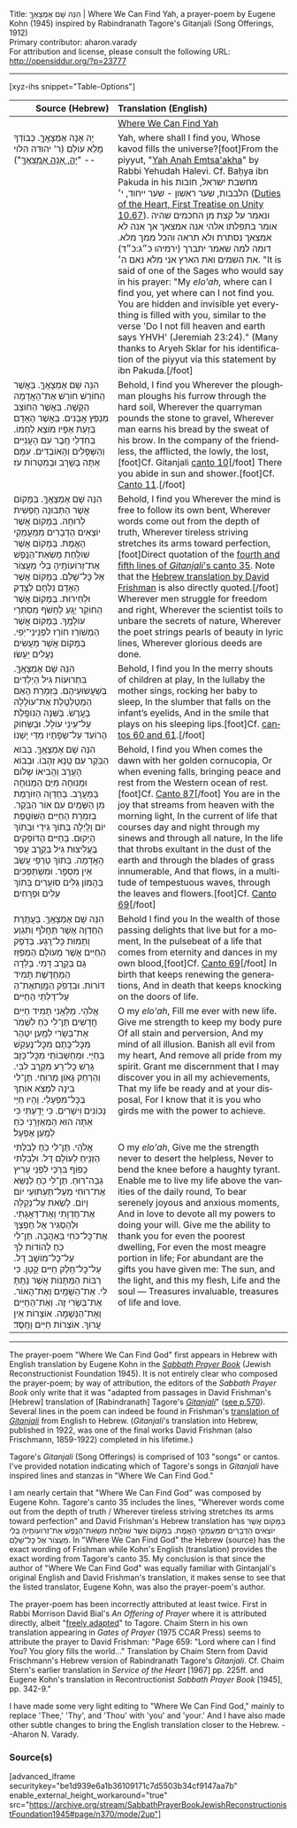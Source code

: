 <html>
<head></head>
<body>
Title: הִנֵּה שָׁם אֶמְצָאֶךָּ | Where We Can Find Yah, a prayer-poem by Eugene Kohn (1945) inspired by Rabindranath Tagore's Gitanjali (Song Offerings, 1912)<br />
Primary contributor: aharon.varady<br />
For attribution and license, please consult the following URL: <a href="http://opensiddur.org/?p=23777">http://opensiddur.org/?p=23777</a>
<p />
<hr />

[xyz-ihs snippet="Table-Options"]<table style="margin-left: auto; margin-right: auto;" class="draggable">
<thead><tr><th id="x" style="text-align: right;">Source (Hebrew)</th><th style="text-align: left;">Translation (English)</th></tr></thead>
<tbody>
<tr><td style="vertical-align:top;">
<div class="liturgy" lang="he">

</span></div></td>
 
<td style="vertical-align:top;">
<div class="english" lang="en">
<u>Where We Can Find Yah</u>
</div></td></tr>


<tr><td style="vertical-align:top;">
<div class="liturgy" lang="he">
יָהּ אָנָה אֶמְצָאֶֽךָּ.
כְּבוֹדְךָ מָלֵא עוֹלָם׃ <span class="citation">(ר' יהודה הלוי -- "<a href="https://opensiddur.org/prayers/solilunar/shabbat/motsei-shabbat/yah-where-shall-i-find-you-a-piyyut-by-yehudah-halevi-ca-early-12th-c/">יָהּ, אָנָה אֶמְצָאֶֽךָּ</a>")</span>
</span></div></td>
 
<td style="vertical-align:top;">
<div class="english" lang="en">
Yah, where shall I find you,
Whose kavod fills the universe?[foot]From the piyyut, "<a href="https://benyehuda.org/rihal/rihal7_4_2.html">Yah Anah Emtsa'akha</a>" by Rabbi Yehudah Halevi. Cf. Baḥya ibn Pakuda in his מחשבת ישראל, חובות הלבבות, שער ראשון - שער ייחוד, י׳ (<a href="https://www.sefaria.org/Duties_of_the_Heart%2C_First_Treatise_on_Unity.10.67?vhe=Chovat_Halevavot,_Warsaw_1875.&lang=bi&with=all&lang2=en">Duties of the Heart, First Treatise on Unity 10.67</a>). <span class="hebrew" lang="he">ונאמר על קצת מן החכמים שהיה אומר בתפלתו אלהי אנה אמצאך אך אנה לא אמצאך נסתרת ולא תראה והכל ממך מלא. דומה למה שאמר יתברך (ירמיהו כ״ג:כ״ד) את השמים ואת הארץ אני מלא נאם ה׳.</span>  "It is said of one of the Sages who would say in his prayer: "My <em>elo'ah</em>, where can I find you, yet where can I not find you. You are hidden and invisible yet everything is filled with you, similar to the verse 'Do I not fill heaven and earth says YHVH' (Jeremiah 23:24)." (Many thanks to Aryeh Sklar for his identification of the piyyut via this statement by ibn Pakuda.[/foot]
</div></td></tr>


<tr><td style="vertical-align:top;">
<div class="liturgy" lang="he">
הִנֵּה שָׁם אֶמְצָאֶֽךָּ.
בַּאֲשֶׁר הַחוֹרֵשׁ חוֹרֵשׁ אֶת־הָאֲדָמָה הַקָּשָׁה.
בַּאֲשֶׁר הַחוֹצֵב מְנַפֵּץ אֲבָנִים.
בַּאֲשֶׁר הָאָדָם בְּזֵעַת אַפָּיו מוֹצֵא לַחְמוֹ.
בְּחִדְלֵי חֶֽבֶר עִם הָעֲנִיִּים וְהַשְּׁפָלִים וְהָאוֹבְדִים.
עִמָּם אַתָּה בְּשָׁרָב וּבְמִטְרוֹת עֹז׃
</span></div></td>
 
<td style="vertical-align:top;">
<div class="english" lang="en">
Behold, I find you
Wherever the ploughman ploughs his furrow through the hard soil,
Wherever the quarryman pounds the stone to gravel,
Wherever man earns his bread by the sweat of his brow.
In the company of the friendless, the afflicted, the lowly, the lost,[foot]Cf. Gitanjali <a href="https://archive.org/details/gitanjalisongoff00tago_0/page/4">canto 10</a>[/foot]
There you abide in sun and shower.[foot]Cf. <a href="https://archive.org/details/gitanjalisongoff00tago_0/page/6">Canto 11</a>.[/foot]
</div></td></tr>


<tr><td style="vertical-align:top;">
<div class="liturgy" lang="he">
הִנֵּה שָׁם אֶמְצָאֶֽךָּ.
בַּמָּקוֹם אֲשֶׁר הַתְּבוּנָה חָפְשִׁית לְרוּחָהּ. 
בַּמָּקוֹם אֲשֶׁר יוֹצְאִים הַדְבָרִים מִמַּעֲמַקֵי הָאֱמֶת. 
בַּמָּקוֹם אֲשֶׁר שׁוֹלַֽחַת מַשְׂאַת־הַנֶּֽפֶשׁ אֶת־זְרוֹעוֹתֶֽיהָ בְּלִי מַעֲצוֹר אֶל כׇּל־שָׁלֵם.
בַּמָּקוֹם אֲשֶׁר הָאָדָם נִלְחָם לְצֶֽדֶק וּלְחֵירוּת. 
בַּמָּקוֹם אֲשֶׁר הַחוֹקֵר יָגֵֽעַ לַחְשֹׁף מִסְתְּרֵי עוֹלָמֶֽךָ. 
בַּמָּקוֹם אֲשֶׁר הַמְשׁוֹרֵז חוֹרֵז לפְּנִֽינֵי־יֹֽפִי.
בַּמָּקוֹם אֲשֶׁר מַעֲשִׂים נַעֲלִים יֵעָשׂוּ׃
</span></div></td>
 
<td style="vertical-align:top;">
<div class="english" lang="en">
Behold, I find you
Wherever the mind is free to follow its own bent,
Wherever words come out from the depth of truth,
Wherever tireless striving stretches its arms toward perfection,[foot]Direct quotation of the <a href="https://archive.org/details/gitanjalisongoff00tago_0/page/18">fourth and fifth lines of <em>Gitanjali</em>'s canto 35</a>. Note that the <a href="https://archive.org/details/GitanjaliRabindranathTagoreHebrewTrans.DavidFrischman1922/page/n40">Hebrew translation by David Frishman</a> is also directly quoted.[/foot]
Wherever men struggle for freedom and right,
Wherever the scientist toils to unbare the secrets of nature,
Wherever the poet strings pearls of beauty in lyric lines,
Wherever glorious deeds are done.
</div></td></tr>


<tr><td style="vertical-align:top;">
<div class="liturgy" lang="he">
הִנֵּה שָׁם אֶמְצָאֶֽךָּ.
בִּתְרוּעוֹת גִּיל הַיְלָדִים בְּשַׁעֲשׁוּעֵיהֶם. 
בְּזִמְרַת הָאֵם הַמְטַלְטֶֽלֶת אֶת־עוֹלָלָהּ בָּעָֽרֶשׂ. 
בַּשֵּׁנָה הַנּוֹפֶֽלֶת עַל־עֵינֵי עוֹלָל.
וּבַשְּׂחוֹק הָרוֹעֵד עַל־שְׂפָתָיו מִדֵּי יָשְׁנוֹ׃
</span></div></td>
 
<td style="vertical-align:top;">
<div class="english" lang="en">
Behold, I find you
In the merry shouts of children at play,
In the lullaby the mother sings, rocking her baby to sleep,
In the slumber that falls on the infant’s eyelids,
And in the smile that plays on his sleeping lips.[foot]Cf. <a href="https://archive.org/details/gitanjalisongoff00tago_0/page/34">cantos 60 and 61</a>.[/foot]
</div></td></tr>


<tr><td style="vertical-align:top;">
<div class="liturgy" lang="he">
הִנֵּה שָׁם אֶמְצָאֶֽךָּ. 
בְּבוֹא הַבֹּֽקֶר עִם טֶֽנֶא זְהָבוֹ.
וּבְבוֹא הָעֶֽרֶב וַהֲבִיאוֹ שָלוֹם וּמְנוּחָה מִיַּם הַמְּנוּחָה בַּמַּעֲרָב. 
בַּחֶדְוָה הַזּוֹרֶֽמֶת מִן הַשָּׁמַֽיִם עִם אוֹר הַבֹּֽקֶר. 
בְּזִמְרַת הַחַיִּים הַשּׁוֹטֶֽפֶת יוֹם וָלַֽיְלָה בְּתוֹךְ גִידַי וּבְתוֹךְ הַיְקוּם. 
בַּחַיִּים הַדּוֹפְקִים בֶּעֱלִיצוּת גִּיל בְּקֶֽרֶב עֲפַר הָאֲדָמָה. 
בְּתוֹךְ טַרְפֵי עֵֽשֶֹב אֵין מִסְפָּר.
וּמִשְׁתַּפְּכִים בַּהֲמוֹן גַלִּים סוֹעֲרִים בְּתוֹךְ עַלִים וּפְרָחִים׃
</span></div></td>
 
<td style="vertical-align:top;">
<div class="english" lang="en">
Behold, I find you
When comes the dawn with her golden cornucopia,
Or when evening falls, bringing peace and rest from the Western ocean of rest.[foot]Cf. <a href="https://archive.org/details/gitanjalisongoff00tago_0/page/50">Canto 87</a>[/foot]
You are in the joy that streams from heaven with the morning light,
In the current of life that courses day and night
through my sinews and through all nature,
In the life that throbs exultant in the dust of the earth and through the blades of grass innumerable,
And that flows, in a multitude of tempestuous waves, through the leaves and flowers.[foot]Cf. <a href="https://archive.org/details/gitanjalisongoff00tago_0/page/40">Canto 69</a>[/foot]
</div></td></tr>


<tr><td style="vertical-align:top;">
<div class="liturgy" lang="he">
הִנֵּה שָׁם אֶמְצָאֶֽךָּ.
בַּעֲתֶֽרֶת הַחֶדְוָה אֲשֶׁר תַּחֲלֹף וְתִגְוַע וְתָמוּת כָּל־רֶֽגַע. 
בְּדֹֽפֶק הַחַיִּים אֲשֶׁר מֵעוֹלָם הַמְפַזֵּז גַּם בְּקֶֽרֶב דָּמִי. 
בַּלֵּדָה הַמְחַדֶּשֶׁת תָּמִיד אֶת־הַ‎דּוֹרוֹת.
וּבִדְפֹק הַמָּֽוֶת עַל־דַּלְתֵי הַחַיִּים׃
</span></div></td>
 
<td style="vertical-align:top;">
<div class="english" lang="en">
Behold I find you
In the wealth of those passing delights that live but for a moment,
In the pulsebeat of a life that comes from eternity and dances in my own blood,[foot]Cf. <a href="https://archive.org/details/gitanjalisongoff00tago_0/page/40">Canto 69</a>[/foot]
In birth that keeps renewing the generations,
And in death that keeps knocking on the doors of life.
</div></td></tr>


<tr><td style="vertical-align:top;">
<div class="liturgy" lang="he">
אֱלֹהַי.
מַלְּאֵֽנִי תָמִיד חַיִּים חֲדָשִׁים׃ 
תֶּן־לִי כֹֽחַ לִשְׁמֹר אֶת־בְּשָׂרִי לְמַֽעַן יִטְהַר 
מִּכׇּל־כֶּֽתֶם מִכׇּל־נֶעְקַשׁ בְּחַיַּי.
וּמַחְשְׁבוֹתַי מִכׇּל־כָּזָב׃ 
גָּרֵשׁ כׇּל־רָע מִקֶּֽרֶב לִבִּי. 
וְהַרְחֵק גָּאוֹן מֵרוּחִי.
תֶּן־לִי בִינָה לִמְצֹא אוֹתְךָ בְּכׇּל־מִפְעָלַי. 
וְהָיוּ חַיַּי נְכוֹנִים וִישָׁרִים.
כִּי יָדַֽעְתִּי כִּי אַתָּה הוּא הַמְאַזְּרֵֽנִי כֹֽחַ לְמַֽעַן אֶפְעָל׃
</span></div></td>
 
<td style="vertical-align:top;">
<div class="english" lang="en">
O my <em>elo'ah</em>,
Fill me ever with new life.
Give me strength to keep my body pure
Of all stain and perversion,
And my mind of all illusion.
Banish all evil from my heart,
And remove all pride from my spirit.
Grant me discernment that I may discover you in all my achievements,
That my life be ready and at your disposal,
For I know that it is you who girds me with the power to achieve.
</div></td></tr>


<tr><td style="vertical-align:top;">
<div class="liturgy" lang="he">
אֱלֹהַי.
תֶּן־לִי כֹֽחַ לְבִלְתִּי הַזְנִֽיחַ לְעוֹלָם דָּל. 
וּלְבִלְתִּי כָפוֹף בִּרְכַּי לִפְנֵי עָרִיץ גְבַה־רוּחַ. 
תֶּן־לִי כֹֽחַ לְנַשֵּׂא אֶת־רוּחִי מֵעַל־תַּעְתּוּעֵי יוֹם וָיוֹם. 
לָשֵׂאת עַל־נְקַלָּה אֶת־חֶדְוָתִי וְאֶת־דַּאֲגָתִי.
וּלְהַסְגִּיר אֶל חֶפְצְךָ אֶת־כׇּל־כֹּחִי בְּאַהֲבָה.
תֶּן־לִי כֹֽחַ לְהוֹדוֹת לְךָ עַל־כׇּל־מוֹשָׁב דָּל. 
עַל־כׇּל־חֵֽלֶק חַיִּים קָטָן. 
כִּי רַבּוֹת הַמַּתָּנוֹת אֲשֶׁר נָתַֽתָּ לִּי.
אֶת־הַשָּׁמַֽיִם וְאֶת־הָאוֹר. אֶת־בְּשָׂרִי זֶה. 
וְאֶת־הַחַיִּים וְאֶת־הַנְּשָׁמָה. 
אוֹצְרוֹת אֵין עֲרוֹךְ. אוֹצְרוֹת חַיִּים וָחֶֽסֶד׃
</span></div></td>
 
<td style="vertical-align:top;">
<div class="english" lang="en">
O my <em>elo'ah</em>,
Give me the strength never to desert the helpless,
Never to bend the knee before a haughty tyrant.
Enable me to live my life above the vanities of the daily round,
To bear serenely joyous and anxious moments,
And in love to devote all my powers to doing your will.
Give me the ability to thank you for even the poorest dwelling,
For even the most meagre portion in life;
For abundant are the gifts you have given me:
The sun, and the light, and this my flesh,
Life and the soul —
Treasures invaluable, treasures of life and love.
</div></td></tr>
</tbody></table>

<hr />

The prayer-poem "Where We Can Find God" first appears in Hebrew with English translation by Eugene Kohn in the <em><a href="https://opensiddur.org/compilations/shabbat-siddur/sabbath-prayer-book-by-mordecai-kaplan-1945/">Sabbath Prayer Book</a></em> (Jewish Reconstructionist Foundation 1945). It is not entirely clear who composed the prayer-poem; by way of attribution, the editors of the <em>Sabbath Prayer Book</em> only write that it was "adapted from passages in David Frishman's [Hebrew] translation of [Rabindranath] Tagore's <a href="https://archive.org/details/gitanjalisongoff00tago_0"><em>Gitanjali</em></a>" (<a href="https://archive.org/stream/SabbathPrayerBookJewishReconstructionistFoundation1945#page/n598/mode/2up">see p.570</a>). Several lines in the poem can indeed be found in Frishman's <a href="https://archive.org/details/GitanjaliRabindranathTagoreHebrewTrans.DavidFrischman1922">translation of <em>Gitanjali</em></a> from English to Hebrew. (<em>Gitanjali</em>'s translation into Hebrew, published in 1922, was one of the final works David Frishman (also Frischmann, 1859-1922) completed in his lifetime.)

Tagore's <em>Gitanjali</em> (Song Offerings) is comprised of 103 "songs" or cantos. I've provided notation indicating which of Tagore's songs in <em>Gitanjali</em> have inspired lines and stanzas in "Where We Can Find God."

I am nearly certain that "Where We Can Find God" was composed by Eugene Kohn. Tagore's canto 35 includes the lines, "Wherever words come out from the depth of truth / Wherever tireless striving stretches its arms toward perfection" and David Frishman's Hebrew translation has <span class="hebrew" lang="he">בַּמָּקוֹם אֲשֶׁר יוֹצְאִים הַדְבָרִים מִמַּעֲמַקֵי הָאֱמֶת. בַּמָּקוֹם אֲשֶׁר שׁוֹלַֽחַת מַשְׂאַת־הַנֶּֽפֶשׁ אֶת־זְרוֹעוֹתֶֽיהָ בְּלִי מַעֲצוֹר אֶל כׇּל־שָׁלֵם.</span> In "Where We Can Find God" the Hebrew (source) has the exact wording of Frishman while Kohn's English (translation) provides the exact wording from Tagore's canto 35. My conclusion is that since the author of "Where We Can Find God" was equally familiar with Gintanjali's original English and David Frishman's translation, it makes sense to see that the listed translator, Eugene Kohn, was also the prayer-poem's author.

The prayer-poem has been incorrectly attributed at least twice. First in Rabbi Morrison David Bial's <em>An Offering of Prayer</em> where it is attributed directly, albeit "<a href="https://archive.org/details/AnOfferingOfPrayerBial1962/page/n13">freely adapted</a>" to Tagore. Chaim Stern in his own translation appearing in <em>Gates of Prayer</em> (1975 CCAR Press) seems to attribute the prayer to David Frishman: "Page 659: "Lord where can I find You? You glory fills the world..." Translation by Chaim Stern from David Frischmann's Hebrew version of Rabindranath Tagore's <em>Gitanjali</em>. Cf. Chaim Stern's earlier translation in <em>Service of the Heart</em> [1967] pp. 225ff. and Eugene Kohn's translation in Recontructionist <em>Sabbath Prayer Book</em> [1945], pp. 342-9."

I have made some very light editing to "Where We Can Find God," mainly to replace 'Thee,' 'Thy', and 'Thou' with 'you' and 'your.' And I have also made other subtle changes to bring the English translation closer to the Hebrew. --Aharon N. Varady.

<h3>Source(s)</h3>

[advanced_iframe securitykey="be1d939e6a1b36109171c7d5503b34cf9147aa7b" enable_external_height_workaround="true" src="https://archive.org/stream/SabbathPrayerBookJewishReconstructionistFoundation1945#page/n370/mode/2up"]
</body>
</html>